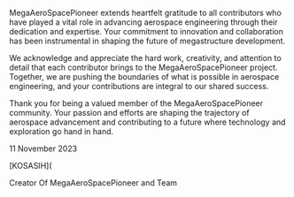 MegaAeroSpacePioneer extends heartfelt gratitude to all contributors who have played a vital role in advancing aerospace engineering through their dedication and expertise. Your commitment to innovation and collaboration has been instrumental in shaping the future of megastructure development.

We acknowledge and appreciate the hard work, creativity, and attention to detail that each contributor brings to the MegaAeroSpacePioneer project. Together, we are pushing the boundaries of what is possible in aerospace engineering, and your contributions are integral to our shared success.

Thank you for being a valued member of the MegaAeroSpacePioneer community. Your passion and efforts are shaping the trajectory of aerospace advancement and contributing to a future where technology and exploration go hand in hand.

11 November 2023 

[KOSASIH](

Creator Of MegaAeroSpacePioneer and Team
